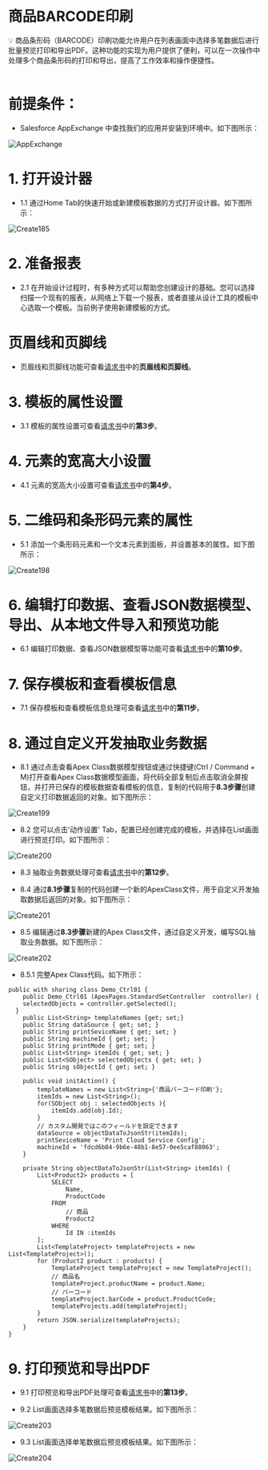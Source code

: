 # 商品BARCODE印刷

<aside>
💡 商品条形码（BARCODE）印刷功能允许用户在列表画面中选择多笔数据后进行批量预览打印和导出PDF。这种功能的实现为用户提供了便利，可以在一次操作中处理多个商品条形码的打印和导出，提高了工作效率和操作便捷性。
</aside>
<br>

# **前提条件：**

- Salesforce AppExchange 中查找我们的应用并安装到环境中。如下图所示：

![AppExchange](../_images/zh-cn/AppExchange.png)

# **1. 打开设计器**

- 1.1 通过Home Tab的快速开始或新建模板数据的方式打开设计器。如下图所示：

![Create185](../_images/zh-cn/Create185.gif)

# **2. 准备报表**

- 2.1 在开始设计过程时，有多种方式可以帮助您创建设计的基础。您可以选择扫描一个现有的报表，从网络上下载一个报表，或者直接从设计工具的模板中心选取一个模板。当前例子使用新建模板的方式。

# **页眉线和页脚线**

- 页眉线和页脚线功能可查看[请求书](sc-request.md)中的**页眉线和页脚线**。

# **3. 模板的属性设置**

- 3.1 模板的属性设置可查看[请求书](sc-request.md)中的**第3步**。

# **4. 元素的宽高大小设置**

- 4.1 元素的宽高大小设置可查看[请求书](sc-request.md)中的**第4步**。

# **5. 二维码和条形码元素的属性**

- 5.1 添加一个条形码元素和一个文本元素到面板，并设置基本的属性。如下图所示：

![Create198](../_images/zh-cn/Create198.gif)

# **6. 编辑打印数据、查看JSON数据模型、导出、从本地文件导入和预览功能**

- 6.1 编辑打印数据、查看JSON数据模型等功能可查看[请求书](sc-request.md)中的**第10步**。

# **7. 保存模板和查看模板信息**

- 7.1 保存模板和查看模板信息处理可查看[请求书](sc-request.md)中的**第11步**。

# **8. 通过自定义开发抽取业务数据**

- 8.1 通过点击查看Apex Class数据模型按钮或通过快捷键(Ctrl / Command + M)打开查看Apex Class数据模型画面，将代码全部复制后点击取消全屏按钮，并打开已保存的模板数据查看模板的信息，复制的代码用于**8.3步骤**创建自定义打印数据返回的对象。如下图所示：

![Create199](../_images/zh-cn/Create199.gif)

- 8.2 您可以点击'动作设置' Tab，配置已经创建完成的模板，并选择在List画面进行预览打印。如下图所示：

![Create200](../_images/zh-cn/Create200.gif)

- 8.3 抽取业务数据处理可查看[请求书](sc-request.md)中的**第12步**。

- 8.4 通过**8.1步骤**复制的代码创建一个新的ApexClass文件，用于自定义开发抽取数据后返回的对象。如下图所示：

![Create201](../_images/zh-cn/Create201.gif)

- 8.5 编辑通过**8.3步骤**新建的Apex Class文件，通过自定义开发，编写SQL抽取业务数据。如下图所示：

![Create202](../_images/zh-cn/Create202.gif)

- 8.5.1 完整Apex Class代码。如下所示：

```
public with sharing class Demo_Ctrl01 {
    public Demo_Ctrl01 (ApexPages.StandardSetController  controller) {
    selectedObjects = controller.getSelected();
  }
    public List<String> templateNames {get; set;}
    public String dataSource { get; set; }
    public String printSeviceName { get; set; }
    public String machineId { get; set; }
    public String printMode { get; set; }
    public List<String> itemIds { get; set; }
    public List<SObject> selectedObjects { get; set; }
    public String sObjectId { get; set; }

    public void initAction() {
        templateNames = new List<String>{'商品バーコード印刷'};
        itemIds = new List<String>();
        for(SObject obj : selectedObjects ){
            itemIds.add(obj.Id);
        }
        // カスタム開発ではこのフィールドを設定できます
        dataSource = objectDataToJsonStr(itemIds);
        printSeviceName = 'Print Cloud Service Config';
        machineId = 'fdcd6b04-9b6e-48b1-8e57-0ee5caf88063';
    }

    private String objectDataToJsonStr(List<String> itemIds) {
        List<Product2> products = [
            SELECT 
                Name,
                ProductCode
            FROM
                // 商品
                Product2
            WHERE 
                Id IN :itemIds
        ];
        List<TemplateProject> templateProjects = new List<TemplateProject>();
        for (Product2 product : products) {
            TemplateProject templateProject = new TemplateProject();
            // 商品名
            templateProject.productName = product.Name;
            // バーコード
            templateProject.barCode = product.ProductCode;
            templateProjects.add(templateProject);
        }
        return JSON.serialize(templateProjects);
    }
}
```

# **9. 打印预览和导出PDF**

- 9.1 打印预览和导出PDF处理可查看[请求书](sc-request.md)中的**第13步**。

- 9.2 List画面选择多笔数据后预览模板结果。如下图所示：

![Create203](../_images/zh-cn/Create203.gif)

- 9.3 List画面选择单笔数据后预览模板结果。如下图所示：

![Create204](../_images/zh-cn/Create204.gif)